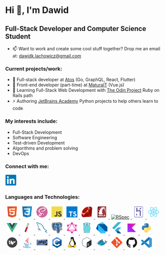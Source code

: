 # Hi 👋, I'm Dawid

## Full-Stack Developer and Computer Science Student

- 📫 Want to work and create some cool stuff together? Drop me an email at: [dawidk.lachowicz@gmail.com](mailto:dawidk.lachowicz@gmail.com)

### Current projects/work:

- 🚀 Full-stack developer at [Atos](https://atos.net/) (Go, GraphQL, React, Flutter)
- 🔭 Front-end developer (part-time) at [MaturaIT](https://www.maturait.pl/) (Vue.js)
- 🌱 Learning Full-Stack Web Development with [The Odin Project](https://www.theodinproject.com/) Ruby on Rails path
- ⚡ Authoring [JetBrains Academy](https://hyperskill.org/projects/136) Python projects to help others learn to code

### My interests include:

- Full-Stack Development
- Software Engineering
- Test-driven Development
- Algorithms and problem solving
- DevOps

### Connect with me:

<a href="https://www.linkedin.com/in/dawid-k-lachowicz/">
  <img src="https://raw.githubusercontent.com/devicons/devicon/master/icons/linkedin/linkedin-original.svg" alt="Dawid Lachowicz on LinkedIn" target="_blank" rel="noopener" width="36" height="36">
</a>

### Languages and Technologies:

<a href="https://developer.mozilla.org/en-US/docs/Web/HTML" target="_blank" rel="noopener">
  <img src="https://raw.githubusercontent.com/devicons/devicon/master/icons/html5/html5-original.svg" alt="HTML" width="36" height="36" style="margin:4px;">
</a>
<a href="https://developer.mozilla.org/en-US/docs/Web/CSS" target="_blank" rel="noopener">
  <img src="https://raw.githubusercontent.com/devicons/devicon/master/icons/css3/css3-original.svg" alt="CSS" width="36" height="36" style="margin:4px;">
</a>
<a href="https://sass-lang.com/" target="_blank" rel="noopener">
  <img src="assets/sass.svg" alt="SCSS" width="36" height="36" style="margin:4px;">
</a>
<a href="https://developer.mozilla.org/en-US/docs/Web/JavaScript" target="_blank" rel="noopener">
  <img src="https://raw.githubusercontent.com/devicons/devicon/master/icons/javascript/javascript-original.svg" alt="JavaScript" width="36" height="36" style="margin:4px;">
</a>
<a href="https://www.typescriptlang.org/" target="_blank" rel="noopener">
  <img src="https://raw.githubusercontent.com/devicons/devicon/master/icons/typescript/typescript-original.svg" alt="TypeScript" width="36" height="36" style="margin:4px;">
</a>
<a href="https://www.ruby-lang.org/" target="_blank" rel="noopener">
  <img src="https://github.com/devicons/devicon/raw/master/icons/ruby/ruby-original.svg" alt="Ruby" width="36" height="36" style="margin:4px;">
</a>
<a href="https://rubyonrails.org/" target="_blank" rel="noopener">
  <img src="https://github.com/devicons/devicon/raw/master/icons/rails/rails-original-wordmark.svg" alt="Ruby on Rails" width="36" height="36" style="margin:4px;">
</a>
<a href="https://rspec.info/" target="_blank" rel="noopener">
  <img src="https://github.com/rspec/rspec.github.io/raw/source/logo.svg" alt="RSpec" width="36" height="36" style="margin:4px;">
</a>
<a href="https://www.heroku.com/" target="_blank" rel="noopener">
  <img src="https://github.com/devicons/devicon/raw/master/icons/heroku/heroku-original.svg" alt="Heroku" width="36" height="36" style="margin:4px;">
</a>
<a href="https://reactjs.org/" target="_blank" rel="noopener">
  <img src="https://raw.githubusercontent.com/devicons/devicon/master/icons/react/react-original.svg" alt="React" width="36" height="36" style="margin:4px;">
</a>
<a href="https://vuejs.org/" target="_blank" rel="noopener">
  <img src="https://github.com/devicons/devicon/raw/master/icons/vuejs/vuejs-original.svg" alt="Vue.js" width="36" height="36" style="margin:4px;">
</a>
<a href="https://jekyllrb.com/" target="_blank" rel="noopener">
  <img src="assets/jekyll.svg" alt="Jekyll" width="36" height="36" style="margin:4px;">
</a>
<a href="https://www.mysql.com/" target="_blank" rel="noopener">
  <img src="https://github.com/devicons/devicon/raw/master/icons/mysql/mysql-original.svg" alt="MySQL" width="36" height="36" style="margin:4px;">
</a>
<a href="https://www.postgresql.org/" target="_blank" rel="noopener">
  <img src="https://raw.githubusercontent.com/devicons/devicon/master/icons/postgresql/postgresql-original.svg" alt="PostgreSQL" width="36" height="36" style="margin:4px;">
</a>
<a href="https://graphql.org/" target="_blank" rel="noopener">
  <img src="https://raw.githubusercontent.com/devicons/devicon/master/icons/graphql/graphql-plain.svg" alt="GraphQL" width="36" height="36" style="margin:4px;">
</a>
<a href="https://go.dev/" target="_blank" rel="noopener">
  <img src="https://raw.githubusercontent.com/devicons/devicon/master/icons/go/go-original.svg" alt="Go" width="36" height="36" style="margin:4px;">
</a>
<a href="https://dart.dev/" target="_blank" rel="noopener">
  <img src="assets/dart.svg" alt="Dart" width="36" height="36" style="margin:4px;">
</a>
<a href="https://flutter.dev/" target="_blank" rel="noopener">
  <img src="https://raw.githubusercontent.com/devicons/devicon/master/icons/flutter/flutter-original.svg" alt="Flutter" width="36" height="36" style="margin:4px;">
</a>
<a href="https://kotlinlang.org/" target="_blank" rel="noopener">
  <img src="https://raw.githubusercontent.com/devicons/devicon/master/icons/kotlin/kotlin-original.svg" alt="Kotlin" width="36" height="36" style="margin:4px;">
</a>
<a href="https://www.python.org/" target="_blank" rel="noopener">
  <img src="https://raw.githubusercontent.com/devicons/devicon/master/icons/python/python-original.svg" alt="Python" width="36" height="36" style="margin:4px;">
</a>
<a href="https://kivy.org/" target="_blank" rel="noopener">
  <img src="assets/kivy.png" alt="Kivy" width="36" height="36" style="margin:4px;">
</a>
<a href="https://docs.oracle.com/en/java/" target="_blank" rel="noopener">
  <img src="https://github.com/devicons/devicon/raw/master/icons/java/java-original.svg" alt="Java" width="36" height="36" style="margin:4px;">
</a>
<a href="https://www.php.net/" target="_blank" rel="noopener">
  <img src="https://raw.githubusercontent.com/devicons/devicon/master/icons/php/php-original.svg" alt="PHP" width="36" height="36" style="margin:4px;">
</a>
<a href="https://man7.org/linux/man-pages/dir_section_3.html" target="_blank" rel="noopener">
  <img src="https://github.com/devicons/devicon/raw/master/icons/c/c-original.svg" alt="C" width="36" height="36" style="margin:4px;">
</a>
<a href="https://www.kernel.org/" target="_blank" rel="noopener">
  <img src="https://github.com/devicons/devicon/raw/master/icons/linux/linux-original.svg" alt="Linux" width="36" height="36" style="margin:4px;">
</a>
<a href="https://www.gnu.org/software/bash/" target="_blank" rel="noopener">
  <img src="assets/bash.svg" alt="Bash" width="36" height="36" style="margin:4px;">
</a>
<a href="https://www.docker.com/" target="_blank" rel="noopener">
  <img src="https://raw.githubusercontent.com/devicons/devicon/master/icons/docker/docker-original.svg" alt="Docker" width="36" height="36" style="margin:4px;">
</a>
<a href="https://git-scm.com/" target="_blank" rel="noopener">
  <img src="https://github.com/devicons/devicon/raw/master/icons/git/git-original.svg" alt="Git" width="36" height="36" style="margin:4px;">
</a>
<a href="https://github.com/dawidl022" target="_blank" rel="noopener">
  <img src="assets/github.svg" alt="Github" width="36" height="36" style="margin:4px;">
</a>
<a href="https://code.visualstudio.com/" target="_blank" rel="noopener">
  <img src="https://github.com/devicons/devicon/raw/master/icons/vscode/vscode-original.svg" alt="VSCode" width="36" height="36" style="margin:4px;">
</a>

<!--
**dawidl022/dawidl022** is a ✨ _special_ ✨ repository because its `README.md` (this file) appears on your GitHub profile.

Here are some ideas to get you started:

 I’m currently working on ...
- 👯 I’m looking to collaborate on ...
- 🤔 I’m looking for help with ...
- 💬 Ask me about ...
- 📫 How to reach me: ...
- 😄 Pronouns: ...
- ⚡ Fun fact: ...
-->
